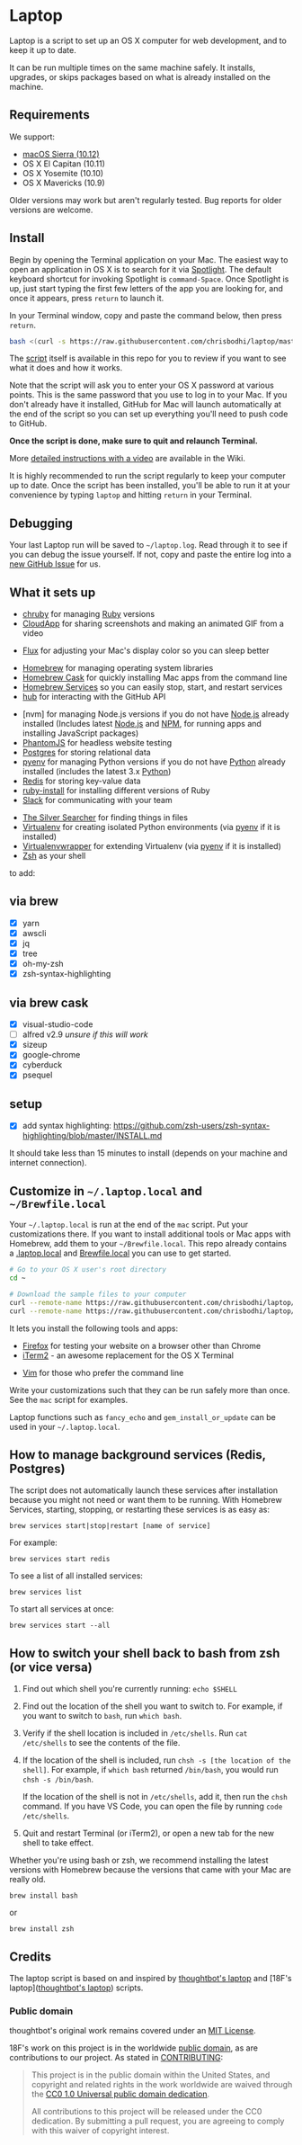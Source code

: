 Laptop
======

Laptop is a script to set up an OS X computer for web development, and to keep
it up to date.

It can be run multiple times on the same machine safely.
It installs, upgrades, or skips packages
based on what is already installed on the machine.

Requirements
------------

We support:

* [macOS Sierra (10.12)](https://www.apple.com/osx/)
* OS X El Capitan (10.11)
* OS X Yosemite (10.10)
* OS X Mavericks (10.9)

Older versions may work but aren't regularly tested. Bug reports for older
versions are welcome.

Install
-------

Begin by opening the Terminal application on your Mac. The easiest way to open
an application in OS X is to search for it via [Spotlight]. The default
keyboard shortcut for invoking Spotlight is `command-Space`. Once Spotlight
is up, just start typing the first few letters of the app you are looking for,
and once it appears, press `return` to launch it.

In your Terminal window, copy and paste the command below, then press `return`.

```sh
bash <(curl -s https://raw.githubusercontent.com/chrisbodhi/laptop/master/laptop)
```
The [script](https://github.com/chrisbodhi/laptop/blob/master/mac) itself is
available in this repo for you to review if you want to see what it does
and how it works.

Note that the script will ask you to enter your OS X password at various
points. This is the same password that you use to log in to your Mac.
If you don't already have it installed, GitHub for Mac will launch
automatically at the end of the script so you can set up everything you'll
need to push code to GitHub.

**Once the script is done, make sure to quit and relaunch Terminal.**

More [detailed instructions with a video][video] are available in the Wiki.

It is highly recommended to run the script regularly to keep your computer
up to date. Once the script has been installed, you'll be able to run it
at your convenience by typing `laptop` and hitting `return` in your Terminal.

[Spotlight]: https://support.apple.com/en-us/HT204014
[video]: https://github.com/18F/laptop/wiki/Detailed-installation-instructions-with-video

Debugging
---------

Your last Laptop run will be saved to `~/laptop.log`. Read through it to see if
you can debug the issue yourself. If not, copy and paste the entire log into a
[new GitHub Issue](https://github.com/18F/laptop/issues/new) for us.

What it sets up
---------------

* [chruby] for managing [Ruby] versions
* [CloudApp] for sharing screenshots and making an animated GIF from a video
<!-- * [Cloud Foundry CLI] for command line access to 18F's Cloud Foundry-based application platform -->
* [Flux] for adjusting your Mac's display color so you can sleep better
<!-- * [git-seekret] for preventing you from committing passwords and other sensitive information to a git repository -->
<!-- * [GitHub Desktop] for setting up your SSH keys automatically -->
* [Homebrew] for managing operating system libraries
* [Homebrew Cask] for quickly installing Mac apps from the command line
* [Homebrew Services] so you can easily stop, start, and restart services
* [hub] for interacting with the GitHub API
<!-- * [MySQL] for storing relational data -->
* [nvm] for managing Node.js versions if you do not have [Node.js] already installed (Includes latest [Node.js] and [NPM], for running apps and installing JavaScript packages)
* [PhantomJS] for headless website testing
* [Postgres] for storing relational data
* [pyenv] for managing Python versions if you do not have [Python] already installed (includes the latest 3.x [Python])
* [Redis] for storing key-value data
* [ruby-install] for installing different versions of Ruby
* [Slack] for communicating with your team
<!-- * [Sublime Text 3] for coding all the things -->
* [The Silver Searcher] for finding things in files
* [Virtualenv] for creating isolated Python environments (via [pyenv] if it is installed)
* [Virtualenvwrapper] for extending Virtualenv (via [pyenv] if it is installed)
* [Zsh] as your shell


to add:

## via brew
- [x] yarn
- [x] awscli
- [x] jq
- [x] tree
- [x] oh-my-zsh
- [x] zsh-syntax-highlighting

## via brew cask
- [x] visual-studio-code
- [ ] alfred v2.9 _unsure if this will work_
- [x] sizeup
- [x] google-chrome
- [x] cyberduck
- [x] psequel

## setup
- [x] add syntax highlighting: https://github.com/zsh-users/zsh-syntax-highlighting/blob/master/INSTALL.md


[Bundler]: http://bundler.io/
[chruby]: https://github.com/postmodern/chruby
[CloudApp]: http://getcloudapp.com/
<!-- [Cloud Foundry CLI]: https://github.com/cloudfoundry/cli -->
[Flux]: https://justgetflux.com/
<!-- [git-seekret]: https://github.com/18F/git-seekret -->
<!-- [GitHub Desktop]: https://desktop.github.com/ -->
[Homebrew]: http://brew.sh/
[Homebrew Cask]: http://caskroom.io/
[Homebrew Services]: https://github.com/Homebrew/homebrew-services
[hub]: https://github.com/github/hub
<!-- [MySQL]: https://www.mysql.com/ -->
<!-- [n]: https://github.com/tj/n -->
[Node.js]: http://nodejs.org/
[NPM]: https://www.npmjs.org/
[PhantomJS]: http://phantomjs.org/
[Postgres]: http://www.postgresql.org/
[Python]: https://www.python.org/
[pyenv]: https://github.com/yyuu/pyenv/
[Redis]: http://redis.io/
[Ruby]: https://www.ruby-lang.org/en/
[ruby-install]: https://github.com/postmodern/ruby-install
[Slack]: https://slack.com/
<!-- [Sublime Text 3]: http://www.sublimetext.com/3 -->
[The Silver Searcher]: https://github.com/ggreer/the_silver_searcher
[Virtualenv]: https://virtualenv.pypa.io/en/latest/
[Virtualenvwrapper]: http://virtualenvwrapper.readthedocs.org/en/latest/#
[Zsh]: http://www.zsh.org/

It should take less than 15 minutes to install (depends on your machine and
internet connection).

Customize in `~/.laptop.local` and `~/Brewfile.local`
-----------------------------------------------------

Your `~/.laptop.local` is run at the end of the `mac` script.
Put your customizations there. If you want to install additional
tools or Mac apps with Homebrew, add them to your `~/Brewfile.local`.
This repo already contains a [.laptop.local] and [Brewfile.local]
you can use to get started.

```sh
# Go to your OS X user's root directory
cd ~

# Download the sample files to your computer
curl --remote-name https://raw.githubusercontent.com/chrisbodhi/laptop/master/.laptop.local
curl --remote-name https://raw.githubusercontent.com/chrisbodhi/laptop/master/Brewfile.local
```

It lets you install the following tools and apps:

<!-- * [Atom] - GitHub's open source text editor -->
<!-- * [Exuberant Ctags] for indexing files for vim tab completion -->
* [Firefox] for testing your website on a browser other than Chrome
* [iTerm2] - an awesome replacement for the OS X Terminal
<!-- * [reattach-to-user-namespace] to allow copy and paste from Tmux -->
<!-- * [Tmux] for saving project state and switching between projects -->
* [Vim] for those who prefer the command line
<!-- * [Spectacle] - automatic window manipulation -->

[.laptop.local]: https://github.com/chrisbodhi/laptop/blob/master/.laptop.local
[Brewfile.local]: https://github.com/chrisbodhi/laptop/blob/master/Brewfile.local
<!-- [Atom]: https://atom.io/ -->
<!-- [Exuberant Ctags]: http://ctags.sourceforge.net/ -->
[Firefox]: https://www.mozilla.org/en-US/firefox/new/
[iTerm2]: http://iterm2.com/
<!-- [reattach-to-user-namespace]: https://github.com/ChrisJohnsen/tmux-MacOSX-pasteboard -->
<!-- [Tmux]: https://tmux.github.io/ -->
[Vim]: http://www.vim.org/
<!-- [Spectacle]: https://www.spectacleapp.com/ -->

Write your customizations such that they can be run safely more than once.
See the `mac` script for examples.

Laptop functions such as `fancy_echo` and `gem_install_or_update` can be used
in your `~/.laptop.local`.

How to manage background services (Redis, Postgres)
----------------------------------------------------------
The script does not automatically launch these services after installation
because you might not need or want them to be running. With Homebrew Services,
starting, stopping, or restarting these services is as easy as:

```
brew services start|stop|restart [name of service]
```

For example:

```
brew services start redis
```

To see a list of all installed services:

```
brew services list
```

To start all services at once:

```
brew services start --all
```

How to switch your shell back to bash from zsh (or vice versa)
--------------------------------------------------------------
1. Find out which shell you're currently running: `echo $SHELL`
2. Find out the location of the shell you want to switch to. For example, if
   you want to switch to `bash`, run `which bash`.
3. Verify if the shell location is included in `/etc/shells`.
   Run `cat /etc/shells` to see the contents of the file.
4. If the location of the shell is included, run
   `chsh -s [the location of the shell]`.
   For example, if `which bash` returned `/bin/bash`, you would run
  `chsh -s /bin/bash`.

   If the location of the shell is not in `/etc/shells`, add it, then run the
   `chsh` command.
   If you have VS Code, you can open the file by running
   `code /etc/shells`.
5. Quit and restart Terminal (or iTerm2), or open a new tab for the new shell
   to take effect.

Whether you're using bash or zsh, we recommend installing the latest versions
with Homebrew because the versions that came with your Mac are really old.
```
brew install bash
```
or
```
brew install zsh
```

Credits
-------

The laptop script is based on and inspired by
[thoughtbot's laptop](https://github.com/thoughtbot/laptop) and [18F's laptop]([thoughtbot's laptop](https://github.com/18F/laptop))  scripts.

### Public domain

thoughtbot's original work remains covered under an [MIT License](https://github.com/thoughtbot/laptop/blob/c997c4fb5a986b22d6c53214d8f219600a4561ee/LICENSE).

18F's work on this project is in the worldwide [public domain](LICENSE.md), as are contributions to our project. As stated in [CONTRIBUTING](CONTRIBUTING.md):

> This project is in the public domain within the United States, and copyright and related rights in the work worldwide are waived through the [CC0 1.0 Universal public domain dedication](https://creativecommons.org/publicdomain/zero/1.0/).
>
> All contributions to this project will be released under the CC0 dedication. By submitting a pull request, you are agreeing to comply with this waiver of copyright interest.
